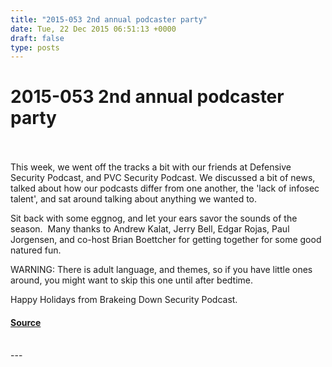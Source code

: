 ```yaml
---
title: "2015-053 2nd annual podcaster party"
date: Tue, 22 Dec 2015 06:51:13 +0000
draft: false
type: posts
---
```

# 2015-053 2nd annual podcaster party

<br/>

<br/>
This week, we went off the tracks a bit with our friends at Defensive Security Podcast, and PVC Security Podcast. We discussed a bit of news, talked about how our podcasts differ from one another, the 'lack of infosec talent', and sat around talking about anything we wanted to.

Sit back with some eggnog, and let your ears savor the sounds of the season.  Many thanks to Andrew Kalat, Jerry Bell, Edgar Rojas, Paul Jorgensen, and co-host Brian Boettcher for getting together for some good natured fun.

WARNING: There is adult language, and themes, so if you have little ones around, you might want to skip this one until after bedtime.

Happy Holidays from Brakeing Down Security Podcast.

#### [Source](http://brakeingsecurity.com/2015-053-2nd-annual-podcaster-party)

<br/>
---
